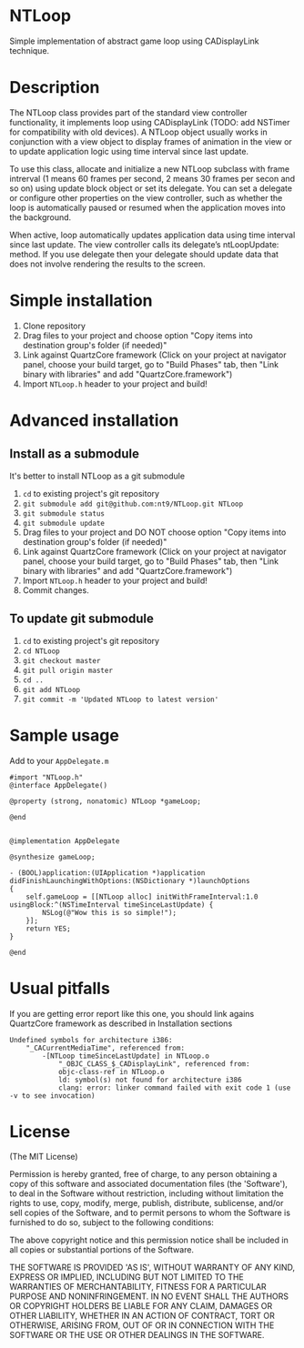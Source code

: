 NTLoop
======

Simple implementation of abstract game loop using CADisplayLink technique.

Description
===========

The NTLoop class provides part of the standard view controller functionality, it implements loop using CADisplayLink (TODO: add NSTimer for compatibility with old devices). 
A NTLoop object usually works in conjunction with a view object to display frames of animation in the view or to update application logic using time interval since last update.

To use this class, allocate and initialize a new NTLoop subclass with frame intrerval (1 means 60 frames per second, 2 means 30 frames per secon and so on) using update block object or set its delegate. 
You can set a delegate or configure other properties on the view controller, such as whether the loop is automatically paused or resumed when the application moves into the background.

When active, loop automatically updates application data using time interval since last update.
The view controller calls its delegate’s ntLoopUpdate: method. If you use delegate then your delegate should update data that does not involve rendering the results to the screen.

Simple installation
===================

1. Clone repository
2. Drag files to your project and choose option "Copy items into destination group's folder (if needed)"
3. Link against QuartzCore framework (Click on your project at navigator panel, choose your build target, go to "Build Phases" tab, then "Link binary with libraries" and add "QuartzCore.framework")
4. Import `NTLoop.h` header to your project and build!

Advanced installation
=====================

Install as a submodule
----------------------

It's better to install NTLoop as a git submodule

1. `cd` to existing project's git repository
2. `git submodule add git@github.com:nt9/NTLoop.git NTLoop`
3. `git submodule status`
4. `git submodule update`
5. Drag files to your project and DO NOT choose option "Copy items into destination group's folder (if needed)"
6. Link against QuartzCore framework (Click on your project at navigator panel, choose your build target, go to "Build Phases" tab, then "Link binary with libraries" and add "QuartzCore.framework")
7. Import `NTLoop.h` header to your project and build!
8. Commit changes.

To update git submodule
-----------------------

1. `cd` to existing project's git repository
2. `cd NTLoop`
3. `git checkout master`
4. `git pull origin master`
5. `cd ..`
6. `git add NTLoop`
7. `git commit -m 'Updated NTLoop to latest version'`


Sample usage
============

Add to your `AppDelegate.m`

    #import "NTLoop.h"
    @interface AppDelegate()

    @property (strong, nonatomic) NTLoop *gameLoop;

    @end


    @implementation AppDelegate

    @synthesize gameLoop;

    - (BOOL)application:(UIApplication *)application didFinishLaunchingWithOptions:(NSDictionary *)launchOptions
    {
        self.gameLoop = [[NTLoop alloc] initWithFrameInterval:1.0 usingBlock:^(NSTimeInterval timeSinceLastUpdate) {
            NSLog(@"Wow this is so simple!");
        }];
        return YES;
    }

    @end


Usual pitfalls
==============

If you are getting error report like this one, you should link agains QuartzCore framework as described in Installation sections

    Undefined symbols for architecture i386:
        "_CACurrentMediaTime", referenced from:
            -[NTLoop timeSinceLastUpdate] in NTLoop.o
                "_OBJC_CLASS_$_CADisplayLink", referenced from:
                objc-class-ref in NTLoop.o
                ld: symbol(s) not found for architecture i386
                clang: error: linker command failed with exit code 1 (use -v to see invocation)



License
=======

(The MIT License)

Permission is hereby granted, free of charge, to any person obtaining a copy of this software and associated documentation files (the 'Software'), to deal in the Software without restriction, including without limitation the rights to use, copy, modify, merge, publish, distribute, sublicense, and/or sell copies of the Software, and to permit persons to whom the Software is furnished to do so, subject to the following conditions:

The above copyright notice and this permission notice shall be included in all copies or substantial portions of the Software.

THE SOFTWARE IS PROVIDED 'AS IS', WITHOUT WARRANTY OF ANY KIND, EXPRESS OR IMPLIED, INCLUDING BUT NOT LIMITED TO THE WARRANTIES OF MERCHANTABILITY, FITNESS FOR A PARTICULAR PURPOSE AND NONINFRINGEMENT. IN NO EVENT SHALL THE AUTHORS OR COPYRIGHT HOLDERS BE LIABLE FOR ANY CLAIM, DAMAGES OR OTHER LIABILITY, WHETHER IN AN ACTION OF CONTRACT, TORT OR OTHERWISE, ARISING FROM, OUT OF OR IN CONNECTION WITH THE SOFTWARE OR THE USE OR OTHER DEALINGS IN THE SOFTWARE.
